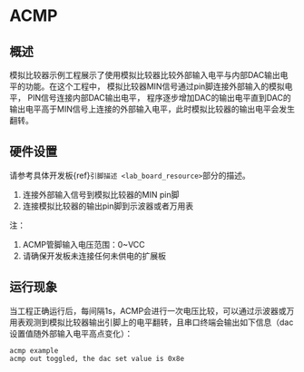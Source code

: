 # ACMP

## 概述

模拟比较器示例工程展示了使用模拟比较器比较外部输入电平与内部DAC输出电平的功能。在这个工程中， 模拟比较器MIN信号通过pin脚连接外部输入的模拟电平， PIN信号连接内部DAC输出电平， 程序逐步增加DAC的输出电平直到DAC的输出电平高于MIN信号上连接的外部输入电平，此时模拟比较器的输出电平会发生翻转。

## 硬件设置

请参考具体开发板{ref}`引脚描述 <lab_board_resource>`部分的描述。

1. 连接外部输入信号到模拟比较器的MIN pin脚
2. 连接模拟比较器的输出pin脚到示波器或者万用表

注：

1. ACMP管脚输入电压范围：0~VCC
2. 请确保开发板未连接任何未供电的扩展板

## 运行现象

当工程正确运行后，每间隔1s，ACMP会进行一次电压比较，可以通过示波器或万用表观测到模拟比较器输出引脚上的电平翻转，且串口终端会输出如下信息（dac设置值随外部输入电平高点变化）：

```console
acmp example
acmp out toggled, the dac set value is 0x8e
```
